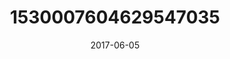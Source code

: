 ---
title: "1530007604629547035"
image: "2017-06-05 07.19.01 1530007604629547035_46248401"
date: "2017-06-05"
type: "photo"
---